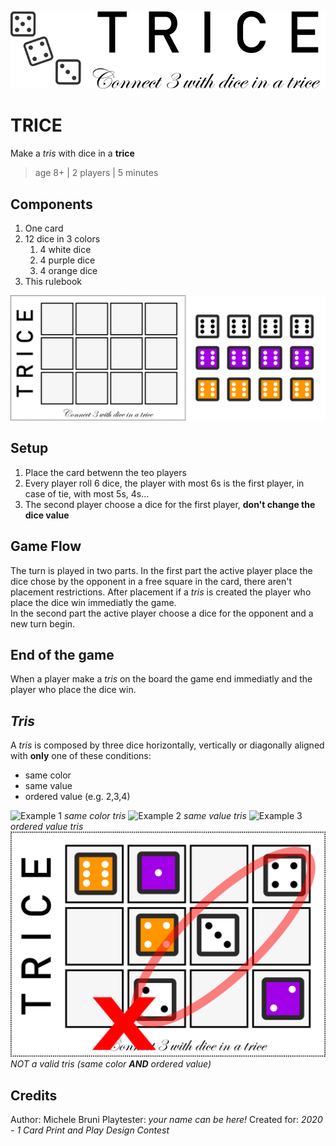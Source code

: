 ![Logo](https://raw.githubusercontent.com/migius/trice-boardgame/master/Art/logo.png)

# TRICE
Make a _tris_ with dice in a **trice**
> age 8+ | 2 players | 5 minutes

## Components
1. One card
1. 12 dice in 3 colors
   1. 4 white dice
   1. 4 purple dice
   1. 4 orange dice
1. This rulebook

![Components](https://raw.githubusercontent.com/migius/trice-boardgame/master/Art/components.png)

## Setup
1. Place the card betwenn the teo players
1. Every player roll 6 dice, the player with most 6s is the first player, in case of tie, with most 5s, 4s...
1. The second player choose a dice for the first player, __don't change the dice value__

## Game Flow
The turn is played in two parts. In the first part the active player place the dice chose by the opponent in a free square in the card, there aren't placement restrictions. After placement if a _tris_ is created the player who place the dice win immediatly the game.  
In the second part the active player choose a dice for the opponent and a new turn begin.

## End of the game
When a player make a _tris_ on the board the game end immediatly and the player who place the dice win.

## _Tris_
A _tris_ is composed by three dice horizontally, vertically or diagonally aligned with __only__ one of these conditions:
* same color
* same value
* ordered value (e.g. 2,3,4)

![Example 1](https://raw.githubusercontent.com/migius/trice-boardgame/master/Art/example1.png)
_same color tris_
![Example 2](https://raw.githubusercontent.com/migius/trice-boardgame/master/Art/example2.png)
_same value tris_
![Example 3](https://raw.githubusercontent.com/migius/trice-boardgame/master/Art/example3.png)
_ordered value tris_
![Example 4](https://raw.githubusercontent.com/migius/trice-boardgame/master/Art/example4.png)
_NOT a valid tris (same color **AND** ordered value)_

## Credits
Author: Michele Bruni
Playtester: _your name can be here!_
Created for: _2020 - 1 Card Print and Play Design Contest_
